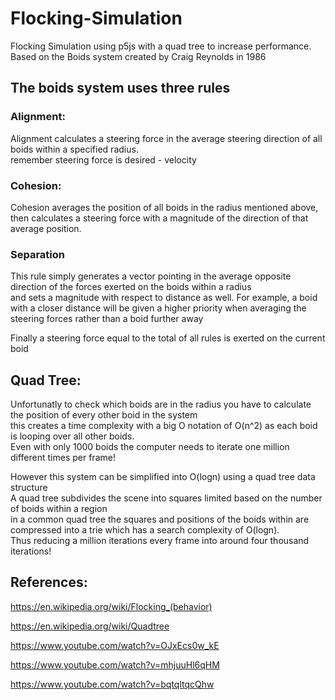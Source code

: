 # Flocking-Simulation

Flocking Simulation using p5js with a quad tree to increase performance. </br>
Based on the Boids system created by Craig Reynolds in 1986 </br>

## The boids system uses three rules </br>

### Alignment: </br>
Alignment calculates a steering force in the average steering direction of all boids within a specified radius. </br>
remember steering force is desired - velocity

### Cohesion: </br>
Cohesion averages the position of all boids in the radius mentioned above, </br>
then calculates a steering force with a magnitude of the direction of that average position.

### Separation
This rule simply generates a vector pointing in the average opposite direction of the forces exerted on the boids within a radius </br>
and sets a magnitude with respect to distance as well.
For example, a boid with a closer distance will be given a higher priority when averaging the steering forces rather than a boid further away
</br>

Finally a steering force equal to the total of all rules is exerted on the current boid

## Quad Tree:
Unfortunatly to check which boids are in the radius you have to calculate the position of every other boid in the system </br>
this creates a time complexity with a big O notation of O(n^2) as each boid is looping over all other boids. </br>
Even with only 1000 boids the computer needs to iterate one million different times per frame!</br>

However this system can be simplified into O(logn) using a quad tree data structure </br>
A quad tree subdivides the scene into squares limited based on the number of boids within a region </br>
in a common quad tree the squares and positions of the boids within are compressed into a trie which has a search complexity of O(logn).</br>
Thus reducing a million iterations every frame into around four thousand iterations! </br>







## References:
https://en.wikipedia.org/wiki/Flocking_(behavior)

https://en.wikipedia.org/wiki/Quadtree

https://www.youtube.com/watch?v=OJxEcs0w_kE

https://www.youtube.com/watch?v=mhjuuHl6qHM

https://www.youtube.com/watch?v=bqtqltqcQhw
